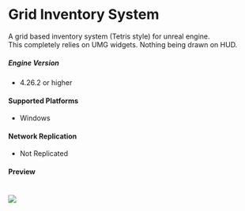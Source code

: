 # Grid Inventory System

A grid based inventory system (Tetris style) for unreal engine.
<br>
This completely relies on UMG widgets. Nothing being drawn on HUD.

##### Engine Version
+ 4.26.2 or higher

#### Supported Platforms
+ Windows

#### Network Replication
+ Not Replicated

#### Preview
# ![](https://raw.githubusercontent.com/imneoxyne/grid-inventory-sample/master/Docs/Preview.gif)
